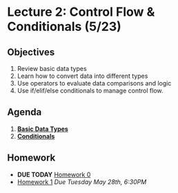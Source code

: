 <!---
{"next":"Lectures_class2/Lecture3.md","title":"Conditionals - 5/23"}
-->

# Lecture 2: Control Flow & Conditionals (5/23)

## Objectives

1. Review basic data types
2. Learn how to convert data into different types
3. Use operators to evaluate data comparisons and logic
4. Use if/elif/else conditionals to manage control flow.

## Agenda

1. **[Basic Data Types](../Topics/nb/basic_data_types.ipynb)**
2. **[Conditionals](../Topics/nb/conditionals.ipynb)**


## Homework
* **DUE TODAY** [Homework 0](../Homework/hwk0.md)
* [Homework 1](../Homework/hwk1.md) *Due Tuesday May 28th, 6:30PM*

